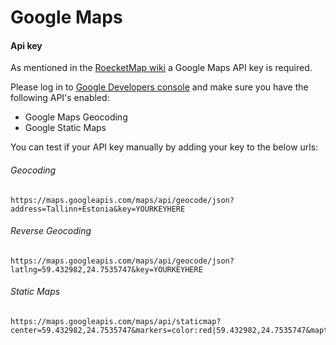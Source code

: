 # Google Maps

#### Api key

As mentioned in the [RoecketMap wiki](http://rocketmap.readthedocs.io/en/develop/basic-install/google-maps.html) a Google Maps API key is required. 

Please log in to [Google Developers console](https://console.developers.google.com/) and make sure you have the following API's enabled:  
*  Google Maps Geocoding
*  Google Static Maps


You can test if your API key manually by adding your key to the below urls:  

###### Geocoding

```
https://maps.googleapis.com/maps/api/geocode/json?address=Tallinn+Estonia&key=YOURKEYHERE
```  

###### Reverse Geocoding

```
https://maps.googleapis.com/maps/api/geocode/json?latlng=59.432982,24.7535747&key=YOURKEYHERE
```

###### Static Maps

```
https://maps.googleapis.com/maps/api/staticmap?center=59.432982,24.7535747&markers=color:red|59.432982,24.7535747&maptype=roadmap&zoom=15&size=250x175&key=YOURKEYHERE
```  